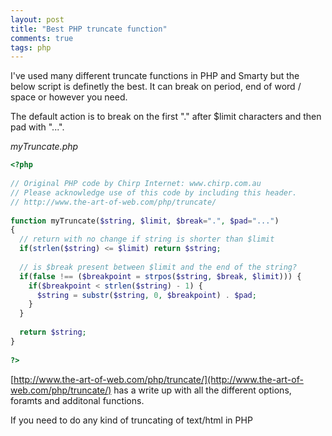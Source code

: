 ```yaml
---
layout: post
title: "Best PHP truncate function"
comments: true
tags: php
---
```


I've used many different truncate functions in PHP and Smarty but the below script is definetly the best.
It can break on period, end of word / space or however you need.

The default action is to break on the first "." after $limit characters and then pad with "...". 

_myTruncate.php_ 

``` php
<?php
 
// Original PHP code by Chirp Internet: www.chirp.com.au
// Please acknowledge use of this code by including this header.
// http://www.the-art-of-web.com/php/truncate/
 
function myTruncate($string, $limit, $break=".", $pad="...")
{
  // return with no change if string is shorter than $limit
  if(strlen($string) <= $limit) return $string;
 
  // is $break present between $limit and the end of the string?
  if(false !== ($breakpoint = strpos($string, $break, $limit))) {
    if($breakpoint < strlen($string) - 1) {
      $string = substr($string, 0, $breakpoint) . $pad;
    }
  }
 
  return $string;
}
 
?>
```

[http://www.the-art-of-web.com/php/truncate/](http://www.the-art-of-web.com/php/truncate/) has a write up with all the different 
options, foramts and additonal functions.

If you need to do any kind of truncating of text/html in PHP

